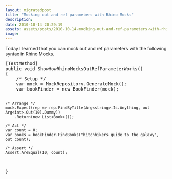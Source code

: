 ```yaml
---
layout: migratedpost
title: "Mocking out and ref parameters with Rhino Mocks"
description:
date: 2010-10-14 20:29:19
assets: assets/posts/2010-10-14-mocking-out-and-ref-parameters-with-rhino-mocks
image: 
---
```


<p>Today I learned that you can mock out and ref parameters with the following syntax in Rhino Mocks.</p>
<pre class="brush:csharp">[TestMethod]
public void ShowHowRhinoMocksOutRefParameterWorks()
{
    /* Setup */
    var mock = MockRepository.GenerateMock<IBookRepository>();
    var bookFinder = new BookFinder(mock);

    /* Arrange */
    mock.Expect(rep => rep.FindByTitle(Arg<string>.Is.Anything, out Arg<int>.Out(10).Dummy))
        .Return(new List<Book>());

    /* Act */
    var count = 0;
    var books = bookFinder.FindBooks("hitchhikers guide to the galaxy", out count);

    /* Assert */
    Assert.AreEqual(10, count);
}</pre>
